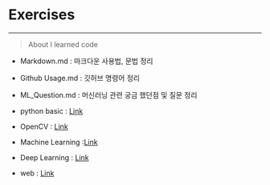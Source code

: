 #  Exercises
---
> About I learned code

- Markdown.md : 마크다운 사용법, 문법 정리
- Github Usage.md : 깃허브 명령어 정리
- ML_Question.md : 머신러닝 관련 궁금 했던점 및 질문 정리

- python basic : [Link](https://github.com/S-GH/python_Exercise)

- OpenCV : [Link](https://github.com/S-GH/OpenCV_Exercises)

- Machine Learning :[Link](https://github.com/S-GH/ML_Exercises)

- Deep Learning : [Link](https://github.com/S-GH/DeepLearning_Exercise)

- web : [Link](https://github.com/S-GH/DeepLearning_Exercise)
